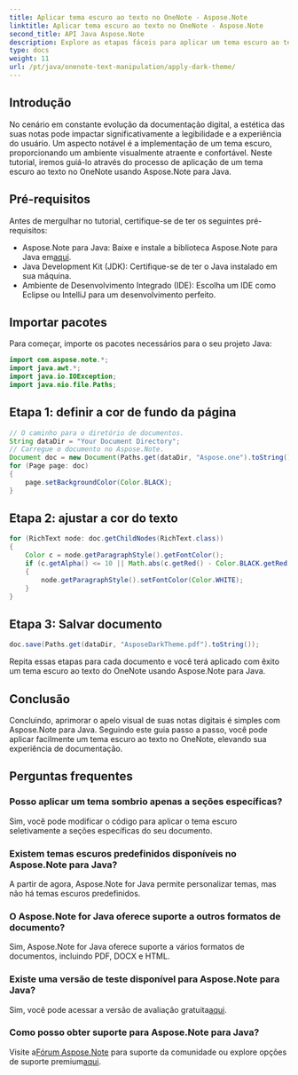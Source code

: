 ```yaml
---
title: Aplicar tema escuro ao texto no OneNote - Aspose.Note
linktitle: Aplicar tema escuro ao texto no OneNote - Aspose.Note
second_title: API Java Aspose.Note
description: Explore as etapas fáceis para aplicar um tema escuro ao texto do OneNote usando Aspose.Note para Java. Eleve sua experiência de documentação digital sem esforço.
type: docs
weight: 11
url: /pt/java/onenote-text-manipulation/apply-dark-theme/
---
```

## Introdução
No cenário em constante evolução da documentação digital, a estética das suas notas pode impactar significativamente a legibilidade e a experiência do usuário. Um aspecto notável é a implementação de um tema escuro, proporcionando um ambiente visualmente atraente e confortável. Neste tutorial, iremos guiá-lo através do processo de aplicação de um tema escuro ao texto no OneNote usando Aspose.Note para Java.
## Pré-requisitos
Antes de mergulhar no tutorial, certifique-se de ter os seguintes pré-requisitos:
-  Aspose.Note para Java: Baixe e instale a biblioteca Aspose.Note para Java em[aqui](https://releases.aspose.com/note/java/).
- Java Development Kit (JDK): Certifique-se de ter o Java instalado em sua máquina.
- Ambiente de Desenvolvimento Integrado (IDE): Escolha um IDE como Eclipse ou IntelliJ para um desenvolvimento perfeito.
## Importar pacotes
Para começar, importe os pacotes necessários para o seu projeto Java:
```java
import com.aspose.note.*;
import java.awt.*;
import java.io.IOException;
import java.nio.file.Paths;
```
## Etapa 1: definir a cor de fundo da página
```java
// O caminho para o diretório de documentos.
String dataDir = "Your Document Directory";
// Carregue o documento no Aspose.Note.
Document doc = new Document(Paths.get(dataDir, "Aspose.one").toString());
for (Page page: doc)
{
    page.setBackgroundColor(Color.BLACK);
}
```
## Etapa 2: ajustar a cor do texto
```java
for (RichText node: doc.getChildNodes(RichText.class))
{
    Color c = node.getParagraphStyle().getFontColor();
    if (c.getAlpha() <= 10 || Math.abs(c.getRed() - Color.BLACK.getRed()) + Math.abs(c.getGreen() - Color.BLACK.getGreen()) + Math.abs(c.getBlue() - Color.BLACK.getBlue()) <= 30)
    {
        node.getParagraphStyle().setFontColor(Color.WHITE);
    }
}
```
## Etapa 3: Salvar documento
```java
doc.save(Paths.get(dataDir, "AsposeDarkTheme.pdf").toString());
```
Repita essas etapas para cada documento e você terá aplicado com êxito um tema escuro ao texto do OneNote usando Aspose.Note para Java.
## Conclusão
Concluindo, aprimorar o apelo visual de suas notas digitais é simples com Aspose.Note para Java. Seguindo este guia passo a passo, você pode aplicar facilmente um tema escuro ao texto no OneNote, elevando sua experiência de documentação.
## Perguntas frequentes
### Posso aplicar um tema sombrio apenas a seções específicas?
Sim, você pode modificar o código para aplicar o tema escuro seletivamente a seções específicas do seu documento.
### Existem temas escuros predefinidos disponíveis no Aspose.Note para Java?
A partir de agora, Aspose.Note for Java permite personalizar temas, mas não há temas escuros predefinidos.
### O Aspose.Note for Java oferece suporte a outros formatos de documento?
Sim, Aspose.Note for Java oferece suporte a vários formatos de documentos, incluindo PDF, DOCX e HTML.
### Existe uma versão de teste disponível para Aspose.Note para Java?
 Sim, você pode acessar a versão de avaliação gratuita[aqui](https://releases.aspose.com/).
### Como posso obter suporte para Aspose.Note para Java?
 Visite a[Fórum Aspose.Note](https://forum.aspose.com/c/note/28) para suporte da comunidade ou explore opções de suporte premium[aqui](https://purchase.aspose.com/temporary-license/).